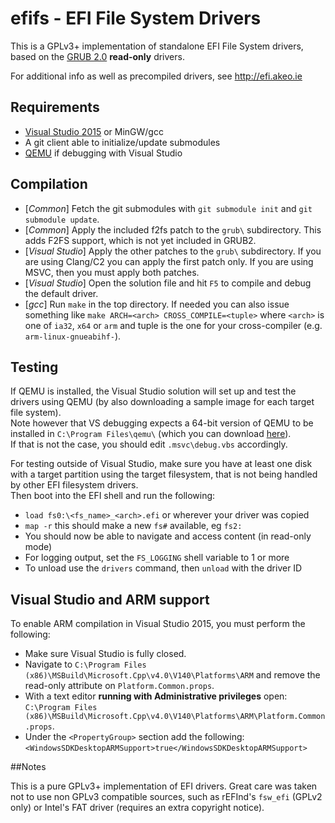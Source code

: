 efifs - EFI File System Drivers
===============================

This is a GPLv3+ implementation of standalone EFI File System drivers, based on the
[GRUB 2.0](http://www.gnu.org/software/grub/) __read-only__ drivers.

For additional info as well as precompiled drivers, see http://efi.akeo.ie

## Requirements

* [Visual Studio 2015](http://www.visualstudio.com/products/visual-studio-community-vs) or MinGW/gcc
* A git client able to initialize/update submodules
* [QEMU](http://www.qemu.org) if debugging with Visual Studio

## Compilation

* [_Common_] Fetch the git submodules with `git submodule init` and `git submodule update`.
* [_Common_] Apply the included f2fs patch to the `grub\` subdirectory. This adds F2FS support,
  which is not yet included in GRUB2.
* [_Visual Studio_] Apply the other patches to the `grub\` subdirectory. If you are using Clang/C2
  you can apply the first patch only. If you are using MSVC, then you must apply both patches.
* [_Visual Studio_] Open the solution file and hit `F5` to compile and debug the default driver.
* [_gcc_] Run `make` in the top directory. If needed you can also issue something like
  `make ARCH=<arch> CROSS_COMPILE=<tuple>` where `<arch>` is one of `ia32`, `x64` or `arm`
  and tuple is the one for your cross-compiler (e.g. `arm-linux-gnueabihf-`).

## Testing

If QEMU is installed, the Visual Studio solution will set up and test the drivers using QEMU
(by also downloading a sample image for each target file system).  
Note however that VS debugging expects a 64-bit version of QEMU to be installed in
`C:\Program Files\qemu\` (which you can download [here](https://qemu.weilnetz.de/w64/)).  
If that is not the case, you should edit `.msvc\debug.vbs` accordingly.

For testing outside of Visual Studio, make sure you have at least one disk with a target
partition using the target filesystem, that is not being handled by other EFI filesystem
drivers.  
Then boot into the EFI shell and run the following:
* `load fs0:\<fs_name>_<arch>.efi` or wherever your driver was copied
* `map -r` this should make a new `fs#` available, eg `fs2:`
* You should now be able to navigate and access content (in read-only mode)
* For logging output, set the `FS_LOGGING` shell variable to 1 or more
* To unload use the `drivers` command, then `unload` with the driver ID

## Visual Studio and ARM support

To enable ARM compilation in Visual Studio 2015, you must perform the following:
* Make sure Visual Studio is fully closed.
* Navigate to `C:\Program Files (x86)\MSBuild\Microsoft.Cpp\v4.0\V140\Platforms\ARM` and
  remove the read-only attribute on `Platform.Common.props`.
* With a text editor __running with Administrative privileges__ open:  
  `C:\Program Files (x86)\MSBuild\Microsoft.Cpp\v4.0\V140\Platforms\ARM\Platform.Common.props`.
* Under the `<PropertyGroup>` section add the following:  
  `<WindowsSDKDesktopARMSupport>true</WindowsSDKDesktopARMSupport>`
  
##Notes

This is a pure GPLv3+ implementation of EFI drivers. Great care was taken
not to use non GPLv3 compatible sources, such as rEFInd's `fsw_efi` (GPLv2 only)
or Intel's FAT driver (requires an extra copyright notice).
